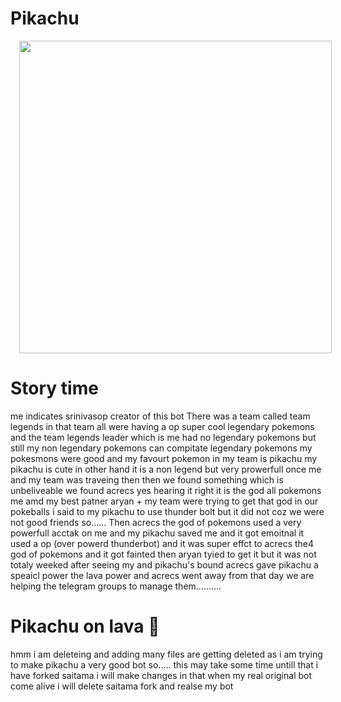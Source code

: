 # Pikachu
<a href="https://telegra.ph/file/beb69f3cf12086c189e74.jpg" imageanchor="1" style="margin-left: 1em; margin-right: 1em;"><img border="0" data-original-height="500" data-original-width="500" height="500" src="https://telegra.ph/file/beb69f3cf12086c189e74.jpg" width="500" /></a></div>
# Story time 
me indicates srinivasop creator of this bot 
There was a team called team legends in that team all were having a op super cool legendary pokemons and the team legends leader which is me had no legendary pokemons but still my non legendary pokemons can compitate legendary pokemons my pokesmons were good and my favourt pokemon in my team is pikachu my pikachu is cute in other hand it is a non legend but very prowerfull once me and my team was traveing then then we found something which is unbeliveable we found acrecs yes hearing it right it is the god all pokemons me amd my best patner aryan + my team were trying to get that god in our pokeballs i said to my pikachu to use thunder bolt but it did not coz we were not good friends so......
Then acrecs the god of pokemons used a very powerfull acctak on me and my pikachu saved me and it got emoitnal it used a op (over powerd thunderbot) and it was super effct to acrecs the4 god of pokemons and it got fainted then  aryan tyied to get it but it was not totaly weeked after seeing my and pikachu's bound acrecs gave pikachu a speaicl power the lava power and acrecs went away from that day we are helping the telegram groups to manage them..........

# Pikachu on lava 🌋
hmm i am deleteing and adding many files are getting deleted as i am trying to make pikachu a very good bot so..... this may take some time untill that i have forked saitama i will make changes in that when my real original bot come alive i will delete saitama fork and realse my bot 
